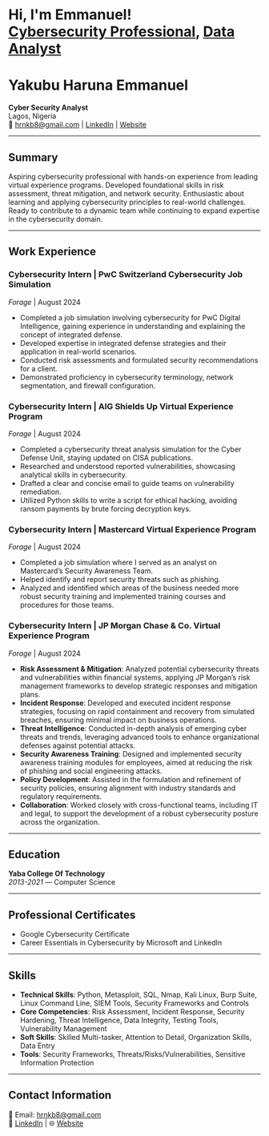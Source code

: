 <h1>Hi, I'm Emmanuel! <br/><a href="https://github.com/hrnkb8"></a> <a href="https://www.linkedin.com/in/hrnkb8/">Cybersecurity Professional</a>, <a href="https://www.linkedin.com/in/hrnkb8/">Data Analyst</a></h1>


# Yakubu Haruna Emmanuel
**Cyber Security Analyst**  
Lagos, Nigeria  
📧 [hrnkb8@gmail.com](mailto:hrnkb8@gmail.com) | [LinkedIn](https://linkedin.com/in/hrnkb8) | [Website](https://hrnkb8.github.io)

---

## Summary
Aspiring cybersecurity professional with hands-on experience from leading virtual experience programs. Developed foundational skills in risk assessment, threat mitigation, and network security. Enthusiastic about learning and applying cybersecurity principles to real-world challenges. Ready to contribute to a dynamic team while continuing to expand expertise in the cybersecurity domain.

---

## Work Experience

### **Cybersecurity Intern** | PwC Switzerland Cybersecurity Job Simulation  
*Forage* | August 2024  
- Completed a job simulation involving cybersecurity for PwC Digital Intelligence, gaining experience in understanding and explaining the concept of integrated defense.
- Developed expertise in integrated defense strategies and their application in real-world scenarios.
- Conducted risk assessments and formulated security recommendations for a client.
- Demonstrated proficiency in cybersecurity terminology, network segmentation, and firewall configuration.

### **Cybersecurity Intern** | AIG Shields Up Virtual Experience Program  
*Forage* | August 2024  
- Completed a cybersecurity threat analysis simulation for the Cyber Defense Unit, staying updated on CISA publications.
- Researched and understood reported vulnerabilities, showcasing analytical skills in cybersecurity.
- Drafted a clear and concise email to guide teams on vulnerability remediation.
- Utilized Python skills to write a script for ethical hacking, avoiding ransom payments by brute forcing decryption keys.

### **Cybersecurity Intern** | Mastercard Virtual Experience Program  
*Forage* | August 2024  
- Completed a job simulation where I served as an analyst on Mastercard’s Security Awareness Team.
- Helped identify and report security threats such as phishing.
- Analyzed and identified which areas of the business needed more robust security training and implemented training courses and procedures for those teams.

### **Cybersecurity Intern** | JP Morgan Chase & Co. Virtual Experience Program  
*Forage* | August 2024  
- **Risk Assessment & Mitigation**: Analyzed potential cybersecurity threats and vulnerabilities within financial systems, applying JP Morgan’s risk management frameworks to develop strategic responses and mitigation plans.
- **Incident Response**: Developed and executed incident response strategies, focusing on rapid containment and recovery from simulated breaches, ensuring minimal impact on business operations.
- **Threat Intelligence**: Conducted in-depth analysis of emerging cyber threats and trends, leveraging advanced tools to enhance organizational defenses against potential attacks.
- **Security Awareness Training**: Designed and implemented security awareness training modules for employees, aimed at reducing the risk of phishing and social engineering attacks.
- **Policy Development**: Assisted in the formulation and refinement of security policies, ensuring alignment with industry standards and regulatory requirements.
- **Collaboration**: Worked closely with cross-functional teams, including IT and legal, to support the development of a robust cybersecurity posture across the organization.

---

## Education
**Yaba College Of Technology**  
*2013-2021* — Computer Science

---

## Professional Certificates
- Google Cybersecurity Certificate
- Career Essentials in Cybersecurity by Microsoft and LinkedIn

---

## Skills
- **Technical Skills**: Python, Metasploit, SQL, Nmap, Kali Linux, Burp Suite, Linux Command Line, SIEM Tools, Security Frameworks and Controls
- **Core Competencies**: Risk Assessment, Incident Response, Security Hardening, Threat Intelligence, Data Integrity, Testing Tools, Vulnerability Management
- **Soft Skills**: Skilled Multi-tasker, Attention to Detail, Organization Skills, Data Entry
- **Tools**: Security Frameworks, Threats/Risks/Vulnerabilities, Sensitive Information Protection

---

## Contact Information
📧 Email: [hrnkb8@gmail.com](mailto:hrnkb8@gmail.com)  
🔗 [LinkedIn](https://linkedin.com/in/hrnkb8) | 🌐 [Website](https://hrnkb8.github.io)


<!--<h2>👨‍💻 Cybersecurity Projects:</h2>

- <b>Data Structures and Algorithms Practice (AlgoExpert)</b>
  - 
- <b>Full Stack Web App (React, NodeJS, Azure, and Machine Learning Components)</b>
  - 
- <b>Data Analyst Projects</b>
  - 
  - 
  - 
  - 
- <b>Certificate</b>
  - Google Cybersecurity Professional
  - Google Data Analysis
  - Google IT Professional
  - Google Business Intelligence
  - Google Python Automation

    
<h2> 🤳 Connect with me:</h2>

[<img align="left" alt="JoshMadakor | Twitter" width="22px" src="https://cdn.jsdelivr.net/npm/simple-icons@v3/icons/twitter.svg" />][twitter]
[<img align="left" alt="JoshMadakor | LinkedIn" width="22px" src="https://cdn.jsdelivr.net/npm/simple-icons@v3/icons/linkedin.svg" />][linkedin]

[twitter]: https://twitter.com/hrnkb8
[linkedin]: https://linkedin.com/in/hrnkb8


<b>Python</b>
  - [Package Delivery Application (Datastructures and Algorithms Demo)](https://github.com/joshmadakor1/Package-Delivery-Pathfinding-Algorithm)
  
<h2>📺 Popular YouTube Videos</h2>

- [How to get into Cybersecurity Starting From Zero](https://www.youtube.com/watch?v=a83ASGn_V_s)
- [A Day in the Life of a Cybersecurity Anayst](https://www.youtube.com/watch?v=uHy3oM7NnoU)
- [How to Create a KeyLogger (C#)](https://www.youtube.com/watch?v=N-L9hklSlNk)
- [Ransomware Demonstration (C#)](https://www.youtube.com/watch?v=OfvdQeh79s0)
- [Is WGU Legit?](https://www.youtube.com/watch?v=E2MwRWxDBkA)



**joshmadakor1/joshmadakor1** is a ✨ _special_ ✨ repository because its `README.md` (this file) appears on your GitHub profile.

Here are some ideas to get you started:

- 🔭 I’m currently working on ...
- 🌱 I’m currently learning ...
- 👯 I’m looking to collaborate on ...
- 🤔 I’m looking for help with ...
- 💬 Ask me about ...
- 📫 How to reach me: ...
- 😄 Pronouns: ...
- ⚡ Fun fact: ...
-->
